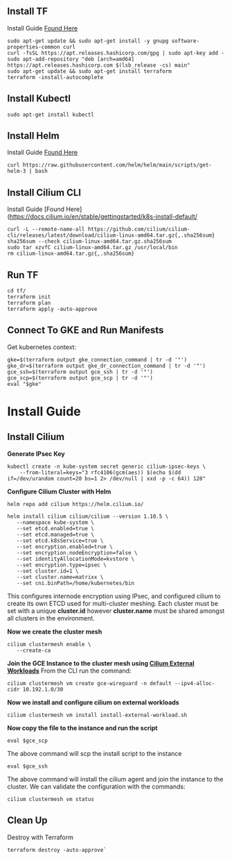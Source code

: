 ## Install TF
Install Guide [Found Here](https://learn.hashicorp.com/tutorials/terraform/install-cli)

```
sudo apt-get update && sudo apt-get install -y gnupg software-properties-common curl
curl -fsSL https://apt.releases.hashicorp.com/gpg | sudo apt-key add -
sudo apt-add-repository "deb [arch=amd64] https://apt.releases.hashicorp.com $(lsb_release -cs) main"
sudo apt-get update && sudo apt-get install terraform
terraform -install-autocomplete
```

## Install Kubectl
```
sudo apt-get install kubectl
```

## Install Helm
Install Guide [Found Here](https://helm.sh/docs/intro/install/)
```
curl https://raw.githubusercontent.com/helm/helm/main/scripts/get-helm-3 | bash
```

## Install Cilium CLI
Install Guide [Found Here](https://docs.cilium.io/en/stable/gettingstarted/k8s-install-default/
```
curl -L --remote-name-all https://github.com/cilium/cilium-cli/releases/latest/download/cilium-linux-amd64.tar.gz{,.sha256sum}
sha256sum --check cilium-linux-amd64.tar.gz.sha256sum
sudo tar xzvfC cilium-linux-amd64.tar.gz /usr/local/bin
rm cilium-linux-amd64.tar.gz{,.sha256sum}
```

## Run TF
```
cd tf/
terraform init
terraform plan
terraform apply -auto-approve
```


## Connect To GKE and Run Manifests
Get kubernetes context:
```
gke=$(terraform output gke_connection_command | tr -d '"')
gke_dr=$(terraform output gke_dr_connection_command | tr -d '"')
gce_ssh=$(terraform output gce_ssh | tr -d '"')
gce_scp=$(terraform output gce_scp | tr -d '"')
eval "$gke"
```

# Install Guide
## Install Cilium
**Generate IPsec Key**
```
kubectl create -n kube-system secret generic cilium-ipsec-keys \
    --from-literal=keys="3 rfc4106(gcm(aes)) $(echo $(dd if=/dev/urandom count=20 bs=1 2> /dev/null | xxd -p -c 64)) 128"
```

**Configure Cilium Cluster with Helm**
```
helm repo add cilium https://helm.cilium.io/

helm install cilium cilium/cilium --version 1.10.5 \
   --namespace kube-system \
   --set etcd.enabled=true \
   --set etcd.managed=true \
   --set etcd.k8sService=true \
   --set encryption.enabled=true \
   --set encryption.nodeEncryption=false \
   --set identityAllocationMode=kvstore \
   --set encryption.type=ipsec \
   --set cluster.id=1 \
   --set cluster.name=matrixx \
   --set cni.binPath=/home/kubernetes/bin
```
This configures internode encryption using IPsec, and configured cilium to create its own ETCD used for multi-cluster meshing. Each cluster must be set with a unique **cluster.id** however **cluster.name** must be shared amongst all clusters in the environment.

**Now we create the cluster mesh**
```
cilium clustermesh enable \
   --create-ca
```

**Join the GCE Instance to the cluster mesh using [Cilium External Workloads](https://docs.cilium.io/en/v1.10/gettingstarted/external-workloads/)**
From the CLI run the command:
```
cilium clustermesh vm create gce-wireguard -n default --ipv4-alloc-cidr 10.192.1.0/30
```

**Now we install and configure cilium on external workloads**
```
cilium clustermesh vm install install-external-workload.sh
```
**Now copy the file to the instance and run the script**
```
eval $gce_scp
```
The above command will scp the install script to the instance
```
eval $gce_ssh
```
The above command will install the cilium agent and join the instance to the cluster. We can validate the configuration with the commands:
```
cilium clustermesh vm status
```


## Clean Up
Destroy with Terraform
```
terraform destroy -auto-approve`
```
